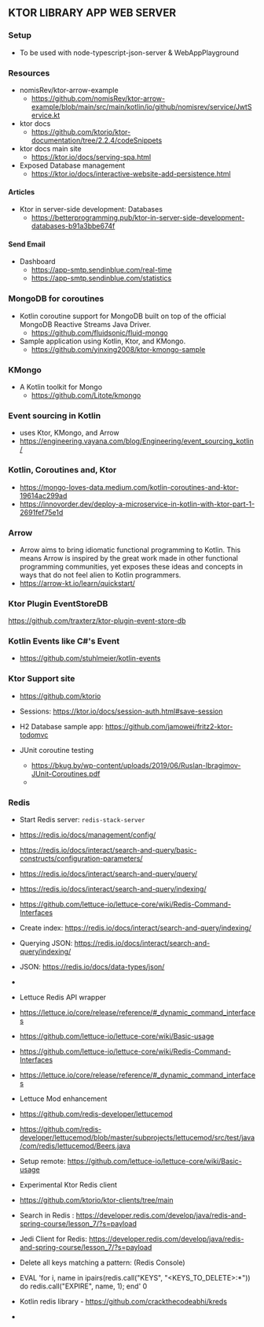 ## KTOR LIBRARY APP WEB SERVER

### Setup
  - To be used with node-typescript-json-server & WebAppPlayground


### Resources
  - nomisRev/ktor-arrow-example
    - https://github.com/nomisRev/ktor-arrow-example/blob/main/src/main/kotlin/io/github/nomisrev/service/JwtService.kt
  - ktor docs
    - https://github.com/ktorio/ktor-documentation/tree/2.2.4/codeSnippets
  - ktor docs main site
    - https://ktor.io/docs/serving-spa.html
  - Exposed Database management
    - https://ktor.io/docs/interactive-website-add-persistence.html

#### Articles
  - Ktor in server-side development: Databases
    - https://betterprogramming.pub/ktor-in-server-side-development-databases-b91a3bbe674f

#### Send Email
- Dashboard
    - https://app-smtp.sendinblue.com/real-time 
    - https://app-smtp.sendinblue.com/statistics

### MongoDB for coroutines
- Kotlin coroutine support for MongoDB built on top of the official MongoDB Reactive Streams Java Driver. 
  - https://github.com/fluidsonic/fluid-mongo
- Sample application using Kotlin, Ktor, and KMongo.
  - https://github.com/yinxing2008/ktor-kmongo-sample

### KMongo
- A Kotlin toolkit for Mongo
  - https://github.com/Litote/kmongo

### Event sourcing in Kotlin
  - uses Ktor, KMongo, and Arrow
  - https://engineering.vayana.com/blog/Engineering/event_sourcing_kotlin/

### Kotlin, Coroutines and, Ktor
  - https://mongo-loves-data.medium.com/kotlin-coroutines-and-ktor-19614ac299ad
  - https://innovorder.dev/deploy-a-microservice-in-kotlin-with-ktor-part-1-2691fef75e1d

### Arrow
- Arrow aims to bring idiomatic functional programming to Kotlin. This means Arrow is inspired by the 
  great work made in other functional programming communities, yet exposes these ideas and concepts in 
  ways that do not feel alien to Kotlin programmers.
- https://arrow-kt.io/learn/quickstart/


### Ktor Plugin EventStoreDB
https://github.com/traxterz/ktor-plugin-event-store-db

### Kotlin Events like C#'s Event
- https://github.com/stuhlmeier/kotlin-events


### Ktor Support site
  - https://github.com/ktorio
  - Sessions: https://ktor.io/docs/session-auth.html#save-session

  - H2 Database sample app: https://github.com/jamowei/fritz2-ktor-todomvc

- JUnit coroutine testing
  - https://bkug.by/wp-content/uploads/2019/06/Ruslan-Ibragimov-JUnit-Coroutines.pdf
  - 

### Redis

  - Start Redis server: `redis-stack-server`
  
  - https://redis.io/docs/management/config/
  - https://redis.io/docs/interact/search-and-query/basic-constructs/configuration-parameters/
  - https://redis.io/docs/interact/search-and-query/query/
  - https://redis.io/docs/interact/search-and-query/indexing/
  - https://github.com/lettuce-io/lettuce-core/wiki/Redis-Command-Interfaces
  - Create index: https://redis.io/docs/interact/search-and-query/indexing/
  - Querying JSON: https://redis.io/docs/interact/search-and-query/indexing/
  - JSON: https://redis.io/docs/data-types/json/
  - 

  - Lettuce Redis API wrapper
  - https://lettuce.io/core/release/reference/#_dynamic_command_interfaces
  - https://github.com/lettuce-io/lettuce-core/wiki/Basic-usage
  - https://github.com/lettuce-io/lettuce-core/wiki/Redis-Command-Interfaces
  - https://lettuce.io/core/release/reference/#_dynamic_command_interfaces

  - Lettuce Mod enhancement
  - https://github.com/redis-developer/lettucemod
  - https://github.com/redis-developer/lettucemod/blob/master/subprojects/lettucemod/src/test/java/com/redis/lettucemod/Beers.java
  - Setup remote: https://github.com/lettuce-io/lettuce-core/wiki/Basic-usage

  - Experimental Ktor Redis client
  - https://github.com/ktorio/ktor-clients/tree/main
 
  - Search in Redis : https://developer.redis.com/develop/java/redis-and-spring-course/lesson_7/?s=payload
  - Jedi Client for Redis: https://developer.redis.com/develop/java/redis-and-spring-course/lesson_7/?s=payload

  - Delete all keys matching a pattern: (Redis Console)
  - EVAL 'for i, name in ipairs(redis.call("KEYS", "<KEYS_TO_DELETE>:*")) do redis.call("EXPIRE", name, 1); end' 0

  - Kotlin redis library - https://github.com/crackthecodeabhi/kreds
  - 